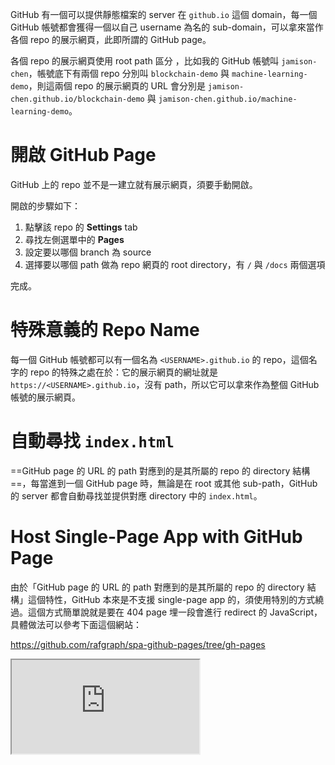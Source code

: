GitHub 有一個可以提供靜態檔案的 server 在 `github.io` 這個 domain，每一個 GitHub 帳號都會獲得一個以自己 username 為名的 sub-domain，可以拿來當作各個 repo 的展示網頁，此即所謂的 GitHub page。

各個 repo 的展示網頁使用 root path 區分 ，比如我的 GitHub 帳號叫 `jamison-chen`，帳號底下有兩個 repo 分別叫 `blockchain-demo` 與 `machine-learning-demo`，則這兩個 repo 的展示網頁的 URL 會分別是 `jamison-chen.github.io/blockchain-demo` 與 `jamison-chen.github.io/machine-learning-demo`。

# 開啟 GitHub Page

GitHub 上的 repo 並不是一建立就有展示網頁，須要手動開啟。

開啟的步驟如下：

1. 點擊該 repo 的 **Settings** tab
2. 尋找左側選單中的 **Pages**
3. 設定要以哪個 branch 為 source
4. 選擇要以哪個 path 做為 repo 網頁的 root directory，有 `/` 與 `/docs` 兩個選項

完成。

# 特殊意義的 Repo Name

每一個 GitHub 帳號都可以有一個名為 `<USERNAME>.github.io` 的 repo，這個名字的 repo 的特殊之處在於：它的展示網頁的網址就是 `https://<USERNAME>.github.io`，沒有 path，所以它可以拿來作為整個 GitHub 帳號的展示網頁。

# 自動尋找 `index.html`

==GitHub page 的 URL 的 path 對應到的是其所屬的 repo 的 directory 結構==，每當進到一個 GitHub page 時，無論是在 root 或其他 sub-path，GitHub 的 server 都會自動尋找並提供對應 directory 中的 `index.html`。

# Host Single-Page App with GitHub Page

由於「GitHub page 的 URL 的 path 對應到的是其所屬的 repo 的 directory 結構」這個特性，GitHub 本來是不支援 single-page app 的，須使用特別的方式繞過。這個方式簡單說就是要在 404 page 埋一段會進行 redirect 的 JavaScript，具體做法可以參考下面這個網站：

https://github.com/rafgraph/spa-github-pages/tree/gh-pages

<iframe src="https://github.com/rafgraph/spa-github-pages/tree/gh-pages" style="aspect-ratio: 4/3" />

# gh-pages

https://github.com/tschaub/gh-pages

<iframe src="https://github.com/tschaub/gh-pages" style="aspect-ratio: 4/3" />
